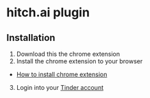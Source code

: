 # hitch.ai plugin

## Installation
1. Download this the chrome extension
2. Install the chrome extension to your browser 
- [How to install chrome extension](https://webkul.com/blog/how-to-install-the-unpacked-extension-in-chrome/)
3. Login into your [Tinder account](https://tinder.com)
